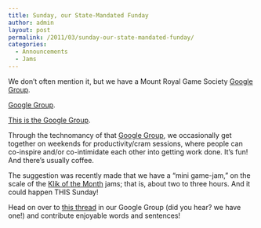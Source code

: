 ```yaml
---
title: Sunday, our State-Mandated Funday
author: admin
layout: post
permalink: /2011/03/sunday-our-state-mandated-funday/
categories:
  - Announcements
  - Jams
---
```

We don&#8217;t often mention it, but we have a Mount Royal Game Society <a href="https://groups.google.com/group/montrealindies" target="_blank">Google Group</a>.

<a href="https://groups.google.com/group/montrealindies" target="_blank">Google Group</a>.

<a href="https://groups.google.com/group/montrealindies" target="_blank">This is the Google Group</a>.

Through the technomancy of that <a href="https://groups.google.com/group/montrealindies" target="_blank">Google Group</a>, we occasionally get together on weekends for productivity/cram sessions, where people can co-inspire and/or co-intimidate each other into getting work done. It&#8217;s fun! And there&#8217;s usually coffee.

The suggestion was recently made that we have a &#8220;mini game-jam,&#8221; on the scale of the <a href="http://www.glorioustrainwrecks.com/node/44" target="_blank">Klik of the Month</a> jams; that is, about two to three hours. And it could happen THIS Sunday!

Head on over to <a href="https://groups.google.com/group/montrealindies/browse_thread/thread/b7647f8dfc839188" target="_blank">this thread</a> in our Google Group (did you hear? we have one!) and contribute enjoyable words and sentences!